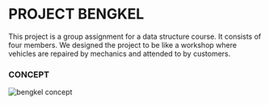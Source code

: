 # PROJECT BENGKEL

This project is a group assignment for a data structure course. It consists of four members. 
We designed the project to be like a workshop where vehicles are repaired by mechanics and attended to by customers.

### CONCEPT
![bengkel concept](https://ibb.co/1mBNQHV.jpg)

